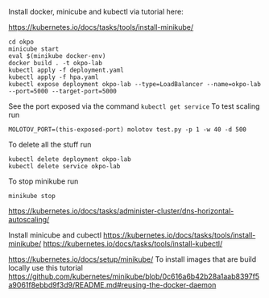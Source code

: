 Install docker, minicube and kubectl via tutorial here:

https://kubernetes.io/docs/tasks/tools/install-minikube/


```
cd okpo
minicube start
eval $(minikube docker-env)
docker build . -t okpo-lab
kubectl apply -f deployment.yaml
kubectl apply -f hpa.yaml
kubectl expose deployment okpo-lab --type=LoadBalancer --name=okpo-lab --port=5000 --target-port=5000
```

See the port exposed via the command 
```kubectl get service```
To test scaling run 
```
MOLOTOV_PORT=(this-exposed-port) molotov test.py -p 1 -w 40 -d 500
```

To delete all the stuff run 
```
kubectl delete deployment okpo-lab
kubectl delete service okpo-lab
```

To stop minikube run
```
minikube stop
```

<!-- kubectl run okpo-lab --image=okpo-lab --port=5000 --image-pull-policy=Never  -->

<!-- --horizontal-pod-autoscaler-use-rest-clients=false -->
<!-- kubectl delete deployment okpo-lab -->

<!-- kubectl expose deployment okpo-lab --type=LoadBalancer -->


https://kubernetes.io/docs/tasks/administer-cluster/dns-horizontal-autoscaling/

Install minicube and cubectl
https://kubernetes.io/docs/tasks/tools/install-minikube/
https://kubernetes.io/docs/tasks/tools/install-kubectl/


https://kubernetes.io/docs/setup/minikube/
To install images that are build locally use this tutorial
https://github.com/kubernetes/minikube/blob/0c616a6b42b28a1aab8397f5a9061f8ebbd9f3d9/README.md#reusing-the-docker-daemon

